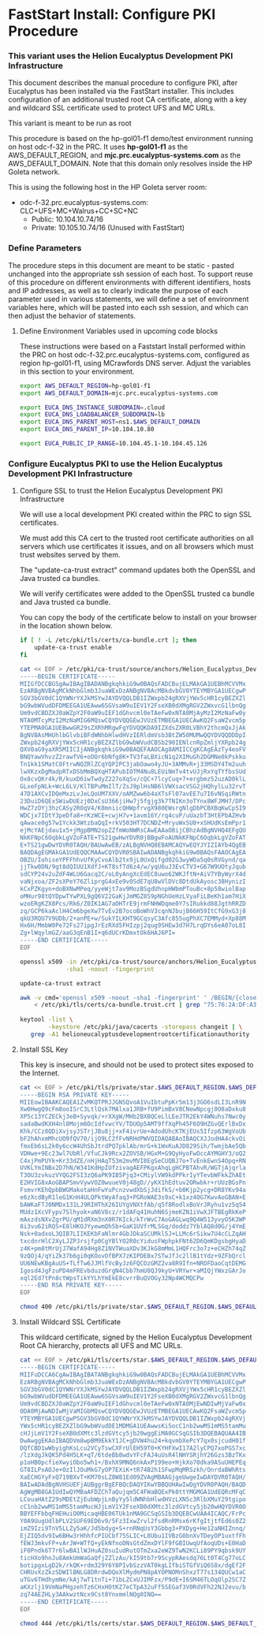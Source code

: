 # FastStart Install: Configure PKI Procedure
### This variant uses the Helion Eucalyptus Development PKI Infrastructure

This document describes the manual procedure to configure PKI, after Eucalyptus has been installed
via the FastStart installer. This includes configuration of an additional trusted root CA
certificate, along with a key and wildcard SSL certificate used to protect UFS and MC URLs.

This variant is meant to be run as root

This procedure is based on the hp-gol01-f1 demo/test environment running on host odc-f-32 in the PRC.
It uses **hp-gol01-f1** as the AWS_DEFAULT_REGION, and **mjc.prc.eucalyptus-systems.com** as the
AWS_DEFAULT_DOMAIN. Note that this domain only resolves inside the HP Goleta network.

This is using the following host in the HP Goleta server room:
- odc-f-32.prc.eucalyptus-systems.com: CLC+UFS+MC+Walrus+CC+SC+NC
  - Public: 10.104.10.74/16
  - Private: 10.105.10.74/16 (Unused with FastStart)

### Define Parameters

The procedure steps in this document are meant to be static - pasted unchanged into the appropriate
ssh session of each host. To support reuse of this procedure on different environments with
different identifiers, hosts and IP addresses, as well as to clearly indicate the purpose of each
parameter used in various statements, we will define a set of environment variables here, which
will be pasted into each ssh session, and which can then adjust the behavior of statements.

1. Define Environment Variables used in upcoming code blocks

    These instructions were based on a Faststart Install performed within the PRC on host
    odc-f-32.prc.eucalyptus-systems.com, configured as region hp-gol01-f1, using MCrawfords
    DNS server. Adjust the variables in this section to your environment.

    ```bash
    export AWS_DEFAULT_REGION=hp-gol01-f1
    export AWS_DEFAULT_DOMAIN=mjc.prc.eucalyptus-systems.com

    export EUCA_DNS_INSTANCE_SUBDOMAIN=.cloud
    export EUCA_DNS_LOADBALANCER_SUBDOMAIN=lb
    export EUCA_DNS_PARENT_HOST=ns1.$AWS_DEFAULT_DOMAIN
    export EUCA_DNS_PARENT_IP=10.104.10.80

    export EUCA_PUBLIC_IP_RANGE=10.104.45.1-10.104.45.126
    ```

### Configure Eucalyptus PKI to use the Helion Eucalyptus Development PKI Infrastructure

1. Configure SSL to trust the Helion Eucalyptus Development PKI Infrastructure

    We will use a local development PKI created within the PRC to sign SSL certificates.

    We must add this CA cert to the trusted root certificate authorities on all servers which
    use certificates it issues, and on all browsers which must trust websites served by them.

    The "update-ca-trust extract" command updates both the OpenSSL and Java trusted ca bundles.

    We will verify certificates were added to the OpenSSL trusted ca bundle and Java trusted ca
    bundle.

    You can copy the body of the certificate below to install on your browser in the location 
    shown below.

    ```bash
    if [ ! -L /etc/pki/tls/certs/ca-bundle.crt ]; then
        update-ca-trust enable
    fi

    cat << EOF > /etc/pki/ca-trust/source/anchors/Helion_Eucalyptus_Development_Root_Certification_Authority.crt
    -----BEGIN CERTIFICATE-----
    MIIGfDCCBGSgAwIBAgIBADANBgkqhkiG9w0BAQsFADCBujELMAkGA1UEBhMCVVMx
    EzARBgNVBAgMCkNhbGlmb3JuaWExDzANBgNVBAcMBkdvbGV0YTEYMBYGA1UECgwP
    SGV3bGV0dC1QYWNrYXJkMSYwJAYDVQQLDB1IZWxpb24gRXVjYWx5cHR1cyBEZXZl
    bG9wbWVudDFDMEEGA1UEAww6SGVsaW9uIEV1Y2FseXB0dXMgRGV2ZWxvcG1lbnQg
    Um9vdCBDZXJ0aWZpY2F0aW9uIEF1dGhvcml0eTAeFw0xNTA0MjAyMzI2MzNaFw0y
    NTA0MTcyMzI2MzNaMIG6MQswCQYDVQQGEwJVUzETMBEGA1UECAwKQ2FsaWZvcm5p
    YTEPMA0GA1UEBwwGR29sZXRhMRgwFgYDVQQKDA9IZXdsZXR0LVBhY2thcmQxJjAk
    BgNVBAsMHUhlbGlvbiBFdWNhbHlwdHVzIERldmVsb3BtZW50MUMwQQYDVQQDDDpI
    ZWxpb24gRXVjYWx5cHR1cyBEZXZlbG9wbWVudCBSb290IENlcnRpZmljYXRpb24g
    QXV0aG9yaXR5MIICIjANBgkqhkiG9w0BAQEFAAOCAg8AMIICCgKCAgEAzTy4eoFV
    BNQYawVhvzZ2rawfV6+oOOr6bNfg8K+TV3faLBXicN1q2XIMuGh2DGMNe0kPskku
    Tn1kk1SMatC8FtrwNQZRlZCqYQP2PC3jabOawo4yJU+3AMMvR+j33MSDY4Tm2uuh
    lwXKzxDgMadpRTxDSbMmBQXqHTAPubIOTM4Nu8LEUiNmTv4tvUJjRxYqTYfbsSUd
    Ox8cvQKr4k/R/kuxD6iwTwdyZ227oXqSv/cQC+7lcyCuq+7+ergbmz52uzAD0klL
    GLxeFpNLk+WcL6LV/KlTBPuMmIlT/ZsJ9plHsNB6lVWXsacVSG2jHQhylLu32rvT
    47D1AXCvIDQeMxzLvJeLQoUM7XXV/oAMZww6b4aXTsFl07avEE7u7I6vNSqiRWtn
    23DuiD6QExSWiwDUEzj0DxCsU366jiHw7j5fgjg3k7TNIKn3oTYnx8WFJMH7/DPc
    HwZ7zOYj3hzCASy2ROqV4/K8mniicQHWpfrvgX980EWsrgNlgDbPCBXBqKwCp5I9
    WDCjx7IDtY3peDfa8+rKzWCE+cwjH7v+1avm16Y/rq4cuP/uUazbT3HtEPbAZHvb
    qAwace0g57w1Yckk3WtzbaQqI+rkV503HT7DCNDZ+MryuWxSU8+xSHUdKsEmPpr1
    ejMcYAEjdau1x5+jMgpBMN2opZZfmWoNWRsCAwEAAaOBijCBhzAdBgNVHQ4EFgQU
    NkKFNpC6OqbkLgVZoFATE+TS21gwHwYDVR0jBBgwFoAUNkKFNpC6OqbkLgVZoFAT
    E+TS21gwDwYDVR0TAQH/BAUwAwEB/zALBgNVHQ8EBAMCAQYwEQYJYIZIAYb4QgEB
    BAQDAgEGMAkGA1UdEQQCMAAwCQYDVR0SBAIwADANBgkqhkiG9w0BAQsFAAOCAgEA
    OBZU/IohiseYPFFhhvUfKyCvoAlb2tx9jL0UxQifgd02G3wyWOa5q0sRVGynd/qa
    jjTkw0DN/9gt8dQIUU1XdfJ+KT8sfTd6z4/w/yqU6uJ3EvCTV3+G67W9UOtyJqub
    sdCYP24v2uZdF4WLU6Gacq2C/oL0yAngXcEdEC8uwo62WKJftN+AiV7YByWyrX4d
    vaNjxoa/ZF2sXPeY76ZliprgG4xEe9v0SdE7qU8wVlDVc8DtdUkAyosc38HynizI
    kCxPZKgyn+doBXNwMPeq/yyeWjt7av9MozBSgdUhnpHWbmPTouBc+8p58wiolBap
    oMHur98tQYDpwTYwPXL9gQ6V22GaKjJmMGZ8S9pNGhUeHzLVyaFiLBeKh1am7HiX
    wzoERgKZX8Pcs/Rk6/Z0IK1AG7aOHTrE9jrmFNHWDqme0Y7sIRukkd88JgthRRZD
    zq/GCP6kaAclH4Cm6bgeXw7TvEv2B7ocoBoWhV3cqnNJbujB66H59ItCfG9xG3j8
    qkU3RQU7V9UDb/2+anPE+w/SukYILKHT9GCqsyC3Afc855ugPhXC7EMMyd+Xp88M
    Hx6H/MmbW0Pe72Fs27ipgJrEzRXd5FHIzpj2qug9SHEw3d7H7LrqDYs6eA07oL8I
    Zg+lWqylmGZ/aaG3qEnB1I+q6dUCrKDmxtOk6HAJ6PI=
    -----END CERTIFICATE-----
    EOF

    openssl x509 -in /etc/pki/ca-trust/source/anchors/Helion_Eucalyptus_Development_Root_Certification_Authority.crt \
                 -sha1 -noout -fingerprint
    
    update-ca-trust extract
    
    awk -v cmd='openssl x509 -noout -sha1 -fingerprint' ' /BEGIN/{close(cmd)};{print | cmd}' \
        < /etc/pki/tls/certs/ca-bundle.trust.crt | grep "75:76:2A:DF:A3:97:E8:C8:2F:0A:60:D7:4A:A1:94:AC:8E:A9:E9:3B"
     
    keytool -list \
            -keystore /etc/pki/java/cacerts -storepass changeit | \
       grep -A1 helioneucalyptusdevelopmentrootcertificationauthority
    ```

2. Install SSL Key

    This key is insecure, and should not be used to protect sites exposed to the Internet.

    ```bash
    cat << EOF > /etc/pki/tls/private/star.$AWS_DEFAULT_REGION.$AWS_DEFAULT_DOMAIN.key
    -----BEGIN RSA PRIVATE KEY-----
    MIIEowIBAAKCAQEA1ZvMKQTPRJJGNSQvoA1VuIbtuPpKr5m13j3GO6sdLI3LnR9N
    Xw0HwgQ9cFm8ooISrC3LtlQsk7MAlxa1JRB+fU9PimBxV8CNewNpcgj0O8aDxku8
    XP5c13YCZECkj3eB+Syvqk/+rXXgW/MHb2BXBQCeLlLEeJTR2EkY4WNuhs7Nwc0y
    sadaBwdKXH4nl8Mojm6OcIdfvwcYV/TDUOp5AMT9ffXqPh45F6O9HZGvQErlBxDx
    Khk/CCz8QDiXvjsyJSTrjJBu8jj+xF4ivrUe+AdodUhcKTKjEUs5Ifzp63WgVoUb
    bF2hAhxmMhcUO9fQV70/ijO9LC2fFvNRHdPWVQIDAQABAoIBAQCXJJodHA4ckvOi
    fmxEb6sL2k0y6ccW4UhSbJtrdPQ7pklAb/mrG+k1WxKuAJD829Sih/TwmjbAe5Qb
    VDHwe+9Ec23wl7UbRl/VfuCJk9Rcx2ZOVSB/HGxM+G9QyHyoFwOccAYMGHY3/oQ2
    C4xjPmPUYk+Kr33dZE/nHjHAqT53m2mvMVI8EgSeCUQBJ7o+TvEnkEwnS4Opq+RN
    UVKLYmINBx2D7hN/W341KdHpIUfzivagAEFPKgxAhqLgHCPBTAhvR/WGTjAjqrla
    T3OU3zvkuzVYQG2FSI3zQ6aPK9IB5Pjq3+CMiylVW9kdPPkrIyYTevbWFkkZhAEt
    E2HVIG8xAoGBAPSmvVywVOZ0wuueV0j48gD//yKX1hEdtuv2ORwbkr+rUUzBGsPn
    FsmvrKEhQpbBWGMakotaHnFwYuPcnzvwdXbSjJdifkS/+b0Kjp2ycg+DR8YKv94a
    e6zXcdByR1leG1KnH4ULQPktWyAfaq3+PGRoWAE3s9xC+k1xz4OG7KwvAoGBAN+E
    bAWKaFTJ0NMDx131LJ9RIHThX26IUYgVNXtfAb/q5f8RodlxBoVrJRyhu1vz5q54
    MUdz1XcVFypv7Slhyok+aN6V8cz/r1dAFq41HuhN6SjmeKZN1iVwXJFTBEgRkKeP
    mAxzdsNXvZgrPU/qM1dRXm3nX0R7KIck/kTrWvC7AoGAGLwq9Q4W513yvyO5K3WP
    8i3vu62iRQS+E8lHKOJYyewmQh5b+GaK1UVfrMLSGq/doddz7YblAQ8d0G/j4YmE
    Nsk+0adxoL3QIB7LIIKEKbFaNlmr4GbJDkaSCUMkl5J+LLMc6rSikw7U4cCLZqAH
    txcdnrHlC2XyLJZPJrsjfp0CgYBlYO2R0cYidusFWphpkFNt62D6QmKDgsbgHyaD
    z4K+pm8tMrUjJ7WafA94Hg8Z1NVTWuaXDv3KJkG8mMmL1HQFrc3o7z+eCHZh74qZ
    9zQOj4/qYiZk37b6gi0qKOovOfBPX7zKIPDEBx7STwJfJc2llB1tYdz+9ZFbQrcl
    UU6NEwKBgAuUS+TLfTw6JJMlfVcByJz6FQCOzGMZ2va8R9Ifn+NROFDaoCqtDEMG
    Igosd4JgFzuPD4mFREvbduzdGrgN4Cbb7hmU8QJ9kyU+VRYwr+aMIQjYWxzGArJo
    xql2Ed7tPn8ctWpsTikYYLhYmEkE8cvrrBuQVOGy32Np4WCMQCPw
    -----END RSA PRIVATE KEY-----
    EOF

    chmod 400 /etc/pki/tls/private/star.$AWS_DEFAULT_REGION.$AWS_DEFAULT_DOMAIN.key
    ```

5. Install Wildcard SSL Certificate

    This wildcard certificate, signed by the Helion Eucalyptus Development Root CA hierarchy, 
    protects all UFS and MC URLs.

    ```bash
    cat << EOF > /etc/pki/tls/certs/star.$AWS_DEFAULT_REGION.$AWS_DEFAULT_DOMAIN.crt
    -----BEGIN CERTIFICATE-----
    MIIFuDCCA6CgAwIBAgIBATANBgkqhkiG9w0BAQsFADCBujELMAkGA1UEBhMCVVMx
    EzARBgNVBAgMCkNhbGlmb3JuaWExDzANBgNVBAcMBkdvbGV0YTEYMBYGA1UECgwP
    SGV3bGV0dC1QYWNrYXJkMSYwJAYDVQQLDB1IZWxpb24gRXVjYWx5cHR1cyBEZXZl
    bG9wbWVudDFDMEEGA1UEAww6SGVsaW9uIEV1Y2FseXB0dXMgRGV2ZWxvcG1lbnQg
    Um9vdCBDZXJ0aWZpY2F0aW9uIEF1dGhvcml0eTAeFw0xNTA0MjEwNDIwMjVaFw0x
    ODA0MjAwNDIwMjVaMIGbMQswCQYDVQQGEwJVUzETMBEGA1UECAwKQ2FsaWZvcm5p
    YTEYMBYGA1UECgwPSGV3bGV0dC1QYWNrYXJkMSYwJAYDVQQLDB1IZWxpb24gRXVj
    YWx5cHR1cyBEZXZlbG9wbWVudDE1MDMGA1UEAwwsKi5ocC1nb2wwMS1mMS5tamMu
    cHJjLmV1Y2FseXB0dXMtc3lzdGVtcy5jb20wggEiMA0GCSqGSIb3DQEBAQUAA4IB
    DwAwggEKAoIBAQDVm8wpBM9EkkY1JC+gDVW4hu24+kqvmbXePcY7qx0sjcudH01f
    DQfCBD1wWbyighKsLcu2VCyTswCXFrUlEH59T0+KYHFXwI17A2lyCPQ7xoPGS7xc
    /lzXdgJkQKSPd4H5LK+qT/6tdeBb8wdvYFcFAJ4uUsR4lNHYSRjhY26Gzs3BzTKx
    p1oHB0pcfieXwyiObo5wh1+/BxhX9MNQ6nkAxP199eo+HjkXo70dka9ASuUHEPEq
    GT8ILPxAOJe+OzIlJOuMkG7yOP7EXiK+tR74B2h1SFwpMqMRSzkh/OnrdaBWhRts
    XaECHGYyFxQ719BXvT+KM70sLZ8W81Ed09ZVAgMBAAGjgeUwgeIwDAYDVR0TAQH/
    BAIwADAdBgNVHSUEFjAUBggrBgEFBQcDAQYIKwYBBQUHAwIwDgYDVR0PAQH/BAQD
    AgWgMB8GA1UdIwQYMBaAFDZChTaQujqm5C4FWaBQExPk0ttYMGMGA1UdEQRcMFqC
    LCouaHAtZ29sMDEtZjEubWpjLnByYy5ldWNhbHlwdHVzLXN5c3RlbXMuY29tgipo
    cC1nb2wwMS1mMS5tamMucHJjLmV1Y2FseXB0dXMtc3lzdGVtcy5jb20wHQYDVR0O
    BBYEFFbbqFHEHuiO0MicaqHBE06TUk1nMA0GCSqGSIb3DQEBCwUAA4ICAQC/FrPc
    Y0A9UugUdlbPLV2SUF69ED6v9/5Fz3IxwZrvl2fsdRnRMsx6rKfgItjtfEd6s0Z2
    imZ9Izi9TnV5LLZy5aK/Jd5bdyg+S+rnRNqUsY3Gbbg3+PXDyg+He12aNHIZnnq/
    EjZIQ5dv9Iw6BHw3rHhhfcPIUCbf75SLIC+L8Ubu1IVBzG0bnXvTDeyOP1uxtfFh
    fEWJ3mkvFP+vArJW+WTfQ+yEkNfnoDNsGtdZmxDYlF9fGBIUwqUfAoqUDs+E0HaD
    iF0Pndk6T7r6lwBA1lWJHuAZ0suIudRutOTmZxa2eWZ9TwN2KCLi89PY9qbsk9UY
    ticHXo9hnJu8AmkUmWaGaQfjZZlzAu/kI59tb7r9ScypRAesdq76Lt0T4Cg77oLC
    botipgxLgD2k/rkQK+rdm329Y6Y8PIvbSzzVAT0kgLIfbiSTGfViQ6S8x/dgEf2F
    CHRUvXzZkzSDWIlBNLG8DRrdwDQoXlMydmPN8pAYOPNOMnShxzT77s134QUCw1aC
    uTGv6THdhymNe/kAj7wT1tnTi+71bLZCxUJIMFzx/P9dE+I6SM46TLOqOlp2SC7Z
    aKXzlj19VmNaPHgzehTz6CHxHOtKZ7eCTpA32uFf5SEGaf3V0RdVFh22NJ2evu/b
    zq74AEZHLy3AAkwztNcx9Cst8YnxmmlNQg0INQ==
    -----END CERTIFICATE-----
    EOF

    chmod 444 /etc/pki/tls/certs/star.$AWS_DEFAULT_REGION.$AWS_DEFAULT_DOMAIN.crt
    ```

